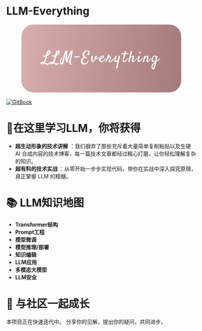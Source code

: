 # LLM-Everything

<figure><img src="images/cover.png" alt="LLM-Everything"></figure>

[![GitBook](https://img.shields.io/static/v1?message=Documented%20on%20GitBook&logo=gitbook&logoColor=ffffff&label=%20&labelColor=5c5c5c&color=3F89A1)](https://chenzihong.gitbook.io/llm-everything)

# 🌟在这里学习LLM，你将获得
- **超生动形象的技术讲解** ：我们摒弃了那些充斥着大量简单复制粘贴以及生硬 AI 合成内容的技术博客，每一篇技术文章都经过精心打磨，让你轻松理解复杂的知识。
- **超有料的技术实战** ：从零开始一步步实现代码，带你在实战中深入探究原理，真正掌握 LLM 的精髓。


# 📚 LLM知识地图
- **Transformer结构**
- **Prompt工程**
- **模型微调**
- **模型推理/部署**
- **知识编辑**
- **LLM应用**
- **多模态大模型**
- **LLM安全**

# 🤝 与社区一起成长
本项目正在快速迭代中。
分享你的见解，提出你的疑问，共同进步。
